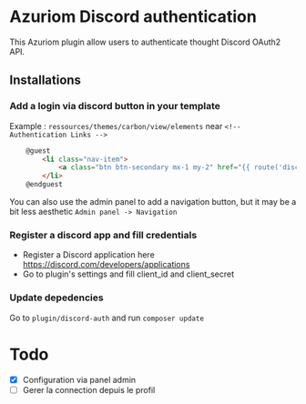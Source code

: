 # Azuriom Discord authentication

This Azuriom plugin allow users to authenticate thought Discord OAuth2 API.

## Installations

### Add a login via discord button in your template 

Example : 
`ressources/themes/carbon/view/elements` near `<!-- Authentication Links -->`
```html
    @guest
        <li class="nav-item">
            <a class="btn btn-secondary mx-1 my-2" href="{{ route('discord-auth.login') }}">{{ trans('discord-auth::messages.login_via_discord') }}</a>
        </li>
    @endguest
```

You can also use the admin panel to add a navigation button, but it may be a bit less aesthetic 
`Admin panel -> Navigation` 

###  Register a discord app and fill credentials
* Register a Discord application here https://discord.com/developers/applications
* Go to plugin's settings and fill client_id and client_secret

### Update depedencies
Go to `plugin/discord-auth` and run `composer update`

# Todo 
* [x] Configuration via panel admin
* [ ] Gerer la connection depuis le profil
